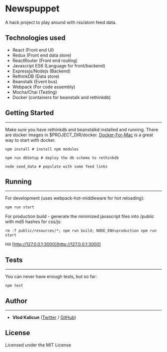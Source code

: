 Newspuppet
=====================
A hack project to play around with rss/atom feed data.

Technologies used
------------------
- React (Front end UI)
- Redux (Front end data store)
- ReactRouter (Front end routing)
- Javascript ES6 (Language for front/backend)
- Expressjs/Nodejs (Backend)
- RethinkDB (Data store)
- Beanstalk (Event bus)
- Webpack (For code assembly)
- Mocha/Chai (Testing)
- Docker (containers for beanstalk and rethinkdb)

## Getting Started
------------------
Make sure you have rethinkdb and beanstalkd installed and running.
There are docker images in $PROJECT_DIR/docker.
[Docker-For-Mac](https://docs.docker.com/docker-for-mac/) is a great way to start with docker.

    npm install # install npm modules

    npm run dbSetup # deploy the db schema to rethinkdb

    node seed_data # populate with some feed links


## Running
----------

For development (uses webpack-hot-middleware for hot reloading):

    npm run start


For production build - generate the minimized javascript files into /public with md5 hashes for css/js:

    rm -f public/resources/*; npm run build; NODE_ENV=production npm run start


Hit [http://127.0.0.1:3000](http://127.0.0.1:3000)


## Tests
--------

You can never have enough tests, but so far:

    npm test

## Author
-------

* **Vlod Kalicun** ([Twitter](https://twitter.com/vlod) / [GitHub](https://github.com/vlod))

License
-------

Licensed under the MIT License
